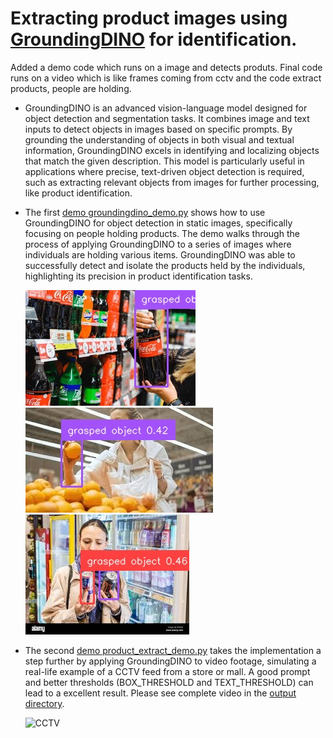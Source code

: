 # Extracting product images using [GroundingDINO](https://github.com/IDEA-Research/GroundingDINO.git) for identification.

Added a demo code which runs on a image and detects produts. Final code runs on a video which is like frames coming from cctv and the code extract products, people are holding.

- GroundingDINO is an advanced vision-language model designed for object detection and segmentation tasks. It combines image and text inputs to detect objects in images based on specific prompts. By grounding the understanding of objects in both visual and textual information, GroundingDINO excels in identifying and localizing objects that match the given description. This model is particularly useful in applications where precise, text-driven object detection is required, such as extracting relevant objects from images for further processing, like product identification.

- The first [demo groundingdino_demo.py](groundingdino_demo.py) shows how to use GroundingDINO for object detection in static images, specifically focusing on people holding products. The demo walks through the process of applying GroundingDINO to a series of images where individuals are holding various items. GroundingDINO was able to successfully detect and isolate the products held by the individuals, highlighting its precision in product identification tasks.

  ![cocacola3](asset/outputs/cocacola3.jpg)  ![orange3](asset/outputs/orange3.jpg)  ![redbull2](asset/outputs/redbull2.jpg)

- The second [demo product_extract_demo.py](product_extract_demo.py) takes the implementation a step further by applying GroundingDINO to video footage, simulating a real-life example of a CCTV feed from a store or mall. A good prompt and better thresholds (BOX_THRESHOLD and TEXT_THRESHOLD) can lead to a excellent result. Please see complete video in the [output directory](asset/outputs).

  ![CCTV](asset/outputs/HD%20CCTV%20Camera%20video%203MP%204MP%20iProx%20CCTV%20HDCCTVCameras.net%20retail%20store.gif)